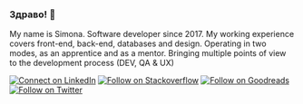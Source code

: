 ### Здраво! 👋

My name is Simona. Software developer since 2017. My working experience covers front-end, back-end, databases and design. 
Operating in two modes, as an apprentice and as a mentor. Bringing multiple points of view to the development process (DEV, QA & UX)

[![Connect on LinkedIn](https://img.shields.io/badge/--linkedin?label=LinkedIn&logo=LinkedIn&style=social)](https://www.linkedin.com/in/spaunova/) 
[![Follow on Stackoverflow](https://img.shields.io/badge/--stackoverflow?label=stackoverflow&logo=stackoverflow&style=social)](https://stackoverflow.com/users/5270768/simona-paunova)
[![Follow on Goodreads](https://img.shields.io/badge/--goodreads?label=goodreads&logo=goodreads&style=social)](https://www.goodreads.com/user/show/8622906-simona-paunova)
[![Follow on Twitter](https://img.shields.io/badge/--twitter?label=Twitter&logo=Twitter&style=social)](https://twitter.com/paunova_s) 
